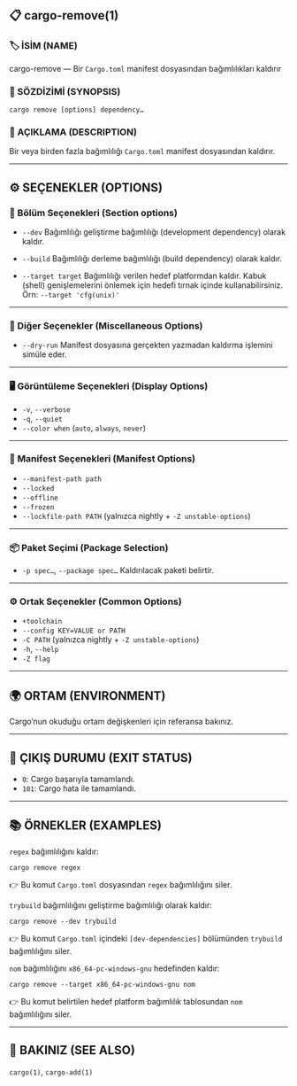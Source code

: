 ## 📋 cargo-remove(1)

### 🏷️ İSİM (NAME)

cargo-remove — Bir `Cargo.toml` manifest dosyasından bağımlılıkları kaldırır

### 📌 SÖZDİZİMİ (SYNOPSIS)

```
cargo remove [options] dependency…
```

### 📝 AÇIKLAMA (DESCRIPTION)

Bir veya birden fazla bağımlılığı `Cargo.toml` manifest dosyasından kaldırır.

---

## ⚙️ SEÇENEKLER (OPTIONS)

### 📂 Bölüm Seçenekleri (Section options)

* `--dev`
  Bağımlılığı geliştirme bağımlılığı (development dependency) olarak kaldır.

* `--build`
  Bağımlılığı derleme bağımlılığı (build dependency) olarak kaldır.

* `--target target`
  Bağımlılığı verilen hedef platformdan kaldır.
  Kabuk (shell) genişlemelerini önlemek için hedefi tırnak içinde kullanabilirsiniz.
  Örn: `--target 'cfg(unix)'`

---

### 🔧 Diğer Seçenekler (Miscellaneous Options)

* `--dry-run`
  Manifest dosyasına gerçekten yazmadan kaldırma işlemini simüle eder.

---

### 🖥️ Görüntüleme Seçenekleri (Display Options)

* `-v`, `--verbose`
* `-q`, `--quiet`
* `--color when` (`auto`, `always`, `never`)

---

### 📂 Manifest Seçenekleri (Manifest Options)

* `--manifest-path path`
* `--locked`
* `--offline`
* `--frozen`
* `--lockfile-path PATH` (yalnızca nightly + `-Z unstable-options`)

---

### 📦 Paket Seçimi (Package Selection)

* `-p spec…`, `--package spec…`
  Kaldırılacak paketi belirtir.

---

### ⚙️ Ortak Seçenekler (Common Options)

* `+toolchain`
* `--config KEY=VALUE or PATH`
* `-C PATH` (yalnızca nightly + `-Z unstable-options`)
* `-h`, `--help`
* `-Z flag`

---

## 🌍 ORTAM (ENVIRONMENT)

Cargo’nun okuduğu ortam değişkenleri için referansa bakınız.

---

## 🚦 ÇIKIŞ DURUMU (EXIT STATUS)

* `0`: Cargo başarıyla tamamlandı.
* `101`: Cargo hata ile tamamlandı.

---

## 📚 ÖRNEKLER (EXAMPLES)

`regex` bağımlılığını kaldır:

```
cargo remove regex
```

👉 Bu komut `Cargo.toml` dosyasından `regex` bağımlılığını siler.

`trybuild` bağımlılığını geliştirme bağımlılığı olarak kaldır:

```
cargo remove --dev trybuild
```

👉 Bu komut `Cargo.toml` içindeki `[dev-dependencies]` bölümünden `trybuild` bağımlılığını siler.

`nom` bağımlılığını `x86_64-pc-windows-gnu` hedefinden kaldır:

```
cargo remove --target x86_64-pc-windows-gnu nom
```

👉 Bu komut belirtilen hedef platform bağımlılık tablosundan `nom` bağımlılığını siler.

---

## 🔗 BAKINIZ (SEE ALSO)

`cargo(1)`, `cargo-add(1)`
